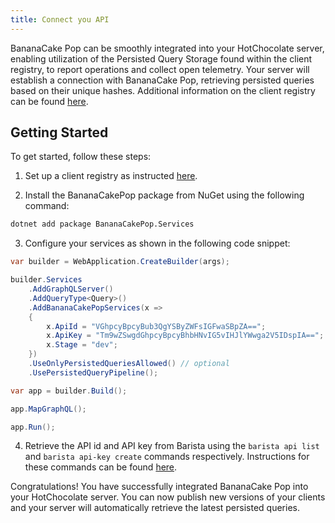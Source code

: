```yaml
--- 
title: Connect you API
---
```


BananaCake Pop can be smoothly integrated into your HotChocolate server, enabling utilization of the Persisted Query Storage found within the client registry, to report operations and collect open telemetry. Your server will establish a connection with BananaCake Pop, retrieving persisted queries based on their unique hashes. Additional information on the client registry can be found [here](/docs/bananacakepop/v2/schema-client-registry).

## Getting Started
To get started, follow these steps:

1. Set up a client registry as instructed [here](/docs/bananacakepop/v2/schema-client-registry).

2. Install the BananaCakePop package from NuGet using the following command:
```bash
dotnet add package BananaCakePop.Services
```

3. Configure your services as shown in the following code snippet:
```csharp
var builder = WebApplication.CreateBuilder(args);

builder.Services
    .AddGraphQLServer()
    .AddQueryType<Query>()
    .AddBananaCakePopServices(x =>
    {
        x.ApiId = "VGhpcyBpcyBub3QgYSByZWFsIGFwaSBpZA==";
        x.ApiKey = "Tm9wZSwgdGhpcyBpcyBhbHNvIG5vIHJlYWwga2V5IDspIA==";
        x.Stage = "dev";
    })
    .UseOnlyPersistedQueriesAllowed() // optional
    .UsePersistedQueryPipeline();

var app = builder.Build();

app.MapGraphQL();

app.Run();
```

4. Retrieve the API id and API key from Barista using the `barista api list` and `barista api-key create` commands respectively. Instructions for these commands can be found [here](/docs/barista/v1).

Congratulations! You have successfully integrated BananaCake Pop into your HotChocolate server. You can now publish new versions of your clients and your server will automatically retrieve the latest persisted queries.
